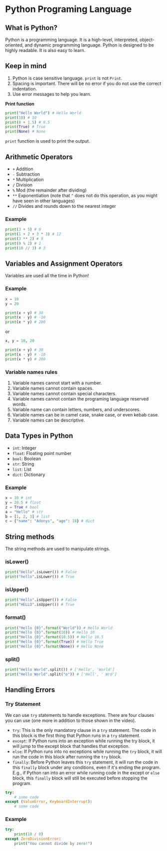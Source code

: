 # Python Programing Language

## What is Python?

Python is a programming language. It is a high-level, interpreted, object-oriented, and dynamic programming language. Python is designed to be highly readable. It is also easy to learn.

## Keep in mind

1. Python is case sensitive language. `print` is not `Print`.
2. Spacing is important. There will be no error if you do not use the correct indentation.
3. Use error messages to help you learn.

**Print function**

```python
print("Hello World") # Hello World
print(10) # 10
print(8 + 1.5) # 9.5
print(True) # True
print(None) # None
```

`print` function is used to print the output.

## Arithmetic Operators

- `+` Addition
- `-` Subtraction
- `*` Multiplication
- `/` Division
- `%` Mod (the remainder after dividing)
- `**` Exponentiation (note that `^` does not do this operation, as you might have seen in other languages)
- `//` Divides and rounds down to the nearest integer

### Example

```python
print(3 + 5) # 8
print(1 + 2 + 3 * 3) # 12
print(3 ** 2) # 9
print(9 % 2) # 1
print(10 // 3) # 3
```

## Variables and Assignment Operators

Variables are used all the time in Python!

### Example

```python
x = 10
y = 20

print(x + y) # 30
print(x - y) # -10
print(x * y) # 200
```

or

```python
x, y = 10, 20

print(x + y) # 30
print(x - y) # -10
print(x * y) # 200
```

### Variable names rules

1. Variable names cannot start with a number.
2. Variable names cannot contain spaces.
3. Variable names cannot contain special characters.
4. Variable names cannot contain the programing language reserved words.
5. Variable name can contain letters, numbers, and underscores.
6. Variable names can be in camel case, snake case, or even kebab case.
7. Variable names can be descriptive.

## Data Types in Python

- `int`: Integer
- `float`: Floating point number
- `bool`: Boolean
- `str`: String
- `list`: List
- `dict`: Dictionary

### Example

```python
x = 10 # int
y = 20.5 # float
z = True # bool
a = "Hello" # str
b = [1, 2, 3] # list
c = {"name": "Adonys", "age": 18} # dict
```

## String methods

The string methods are used to manipulate strings.

### isLower()

```python
print("Hello".isLower()) # False
print("hello".isLower()) # True
```

### isUpper()

```python
print("Hello".isUpper()) # False
print("HELLO".isUpper()) # True
```

### format()

```python
print("Hello {0}".format("World")) # Hello World
print("Hello {0}".format(10)) # Hello 10
print("Hello {0}".format(10.5)) # Hello 10.5
print("Hello {0}".format(True)) # Hello True
print("Hello {0}".format(None)) # Hello None
```

### split()

```python
print("Hello World".split()) # ['Hello', 'World']
print("Hello World".split("o")) # ['Hell', ' Wrd']
```

## Handling Errors

### Try Statement

We can use `try` statements to handle exceptions. There are four clauses you can use (one more in addition to those shown in the video).

- `try`: This is the only mandatory clause in a `try` statement. The code in this block is the first thing that Python runs in a `try` statement.
- `except`: If Python runs into an exception while running the try block, it will jump to the except block that handles that exception.
- `else`: If Python runs into no exceptions while running the `try` block, it will run the code in this block after running the `try` block.
- `finally`: Before Python leaves this `try` statement, it will run the code in this `finally` block under any conditions, even if it's ending the program. E.g., if Python ran into an error while running code in the except or `else` block, this `finally` block will still be executed before stopping the program.

```python
try:
    # some code
except (ValueError, KeyboardInterrupt):
    # some code
```

### Example

```python
try:
    print(10 / 0)
except ZeroDivisionError:
    print("You cannot divide by zero!")
```

